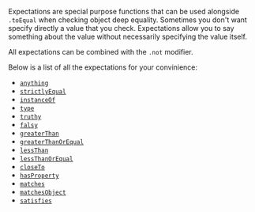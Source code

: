 Expectations are special purpose functions that can be used alongside `.toEqual` when checking object deep equality. Sometimes you don't want specify directly a value that you check. Expectations allow you to say something about the value without necessarily specifying the value itself.

All expectations can be combined with the `.not` modifier.

Below is a list of all the expectations for your convinience:

- [`anything`](#expectations-anything)
- [`strictlyEqual`](#expectations-strictlyequal)
- [`instanceOf`](#expectations-instanceof)
- [`type`](#expectations-type)
- [`truthy`](#expectations-truthy)
- [`falsy`](#expectations-falsy)
- [`greaterThan`](#expectations-greaterthan)
- [`greaterThanOrEqual`](#expectations-greaterthanorequal)
- [`lessThan`](#expectations-lessthan)
- [`lessThanOrEqual`](#expectations-lessthanorequal)
- [`closeTo`](#expectations-closeto)
- [`hasProperty`](#expectations-hasproperty)
- [`matches`](#expectations-matches)
- [`matchesObject`](#expectations-matchesobject)
- [`satisfies`](#expectations-satisfies)
